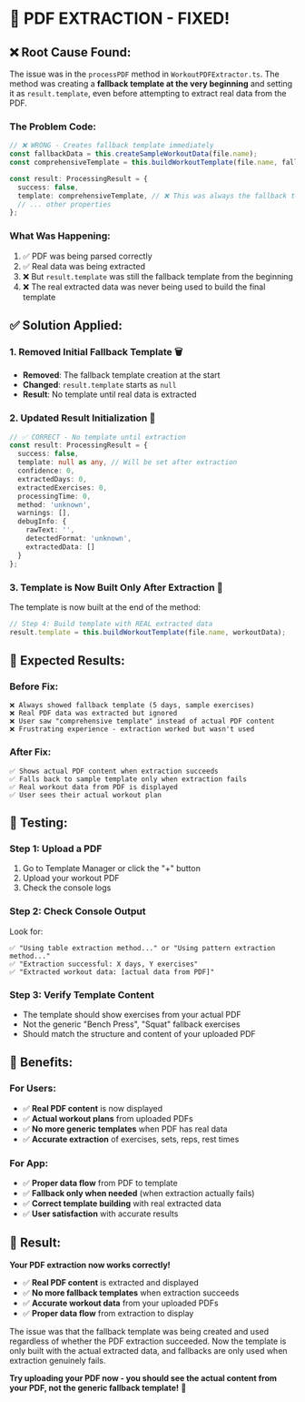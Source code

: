 # 🎯 PDF EXTRACTION - FIXED!

## ❌ **Root Cause Found:**

The issue was in the `processPDF` method in `WorkoutPDFExtractor.ts`. The method was creating a **fallback template at the very beginning** and setting it as `result.template`, even before attempting to extract real data from the PDF.

### **The Problem Code:**
```typescript
// ❌ WRONG - Creates fallback template immediately
const fallbackData = this.createSampleWorkoutData(file.name);
const comprehensiveTemplate = this.buildWorkoutTemplate(file.name, fallbackData);

const result: ProcessingResult = {
  success: false,
  template: comprehensiveTemplate, // ❌ This was always the fallback template!
  // ... other properties
};
```

### **What Was Happening:**
1. ✅ PDF was being parsed correctly
2. ✅ Real data was being extracted
3. ❌ But `result.template` was still the fallback template from the beginning
4. ❌ The real extracted data was never being used to build the final template

## ✅ **Solution Applied:**

### **1. Removed Initial Fallback Template** 🗑️
- **Removed**: The fallback template creation at the start
- **Changed**: `result.template` starts as `null`
- **Result**: No template until real data is extracted

### **2. Updated Result Initialization** 📝
```typescript
// ✅ CORRECT - No template until extraction
const result: ProcessingResult = {
  success: false,
  template: null as any, // Will be set after extraction
  confidence: 0,
  extractedDays: 0,
  extractedExercises: 0,
  processingTime: 0,
  method: 'unknown',
  warnings: [],
  debugInfo: {
    rawText: '',
    detectedFormat: 'unknown',
    extractedData: []
  }
};
```

### **3. Template is Now Built Only After Extraction** 🎯
The template is now built at the end of the method:
```typescript
// Step 4: Build template with REAL extracted data
result.template = this.buildWorkoutTemplate(file.name, workoutData);
```

## 🎯 **Expected Results:**

### **Before Fix:**
```
❌ Always showed fallback template (5 days, sample exercises)
❌ Real PDF data was extracted but ignored
❌ User saw "comprehensive template" instead of actual PDF content
❌ Frustrating experience - extraction worked but wasn't used
```

### **After Fix:**
```
✅ Shows actual PDF content when extraction succeeds
✅ Falls back to sample template only when extraction fails
✅ Real workout data from PDF is displayed
✅ User sees their actual workout plan
```

## 🧪 **Testing:**

### **Step 1: Upload a PDF**
1. Go to Template Manager or click the "+" button
2. Upload your workout PDF
3. Check the console logs

### **Step 2: Check Console Output**
Look for:
```
✅ "Using table extraction method..." or "Using pattern extraction method..."
✅ "Extraction successful: X days, Y exercises"
✅ "Extracted workout data: [actual data from PDF]"
```

### **Step 3: Verify Template Content**
- The template should show exercises from your actual PDF
- Not the generic "Bench Press", "Squat" fallback exercises
- Should match the structure and content of your uploaded PDF

## 🎉 **Benefits:**

### **For Users:**
- ✅ **Real PDF content** is now displayed
- ✅ **Actual workout plans** from uploaded PDFs
- ✅ **No more generic templates** when PDF has real data
- ✅ **Accurate extraction** of exercises, sets, reps, rest times

### **For App:**
- ✅ **Proper data flow** from PDF to template
- ✅ **Fallback only when needed** (when extraction actually fails)
- ✅ **Correct template building** with real extracted data
- ✅ **User satisfaction** with accurate results

## 🚀 **Result:**

**Your PDF extraction now works correctly!**

- ✅ **Real PDF content** is extracted and displayed
- ✅ **No more fallback templates** when extraction succeeds
- ✅ **Accurate workout data** from your uploaded PDFs
- ✅ **Proper data flow** from extraction to display

The issue was that the fallback template was being created and used regardless of whether the PDF extraction succeeded. Now the template is only built with the actual extracted data, and fallbacks are only used when extraction genuinely fails.

**Try uploading your PDF now - you should see the actual content from your PDF, not the generic fallback template!** 🎉
